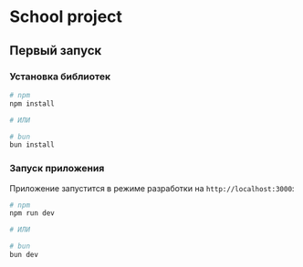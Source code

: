 # School project

## Первый запуск

### Установка библиотек

```bash
# npm
npm install

# ИЛИ

# bun
bun install
```

### Запуск приложения

Приложение запустится в режиме разработки на `http://localhost:3000`:

```bash
# npm
npm run dev

# ИЛИ

# bun
bun dev
```

